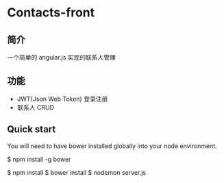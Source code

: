 # Contacts-front 

## 简介
一个简单的 angular.js 实现的联系人管理

## 功能
- JWT(Json Web Token) 登录注册
- 联系人 CRUD

## Quick start
You will need to have bower installed globally into your node environment.

  $ npm install -g bower

  $ npm install
  $ bower install
  $ nodemon server.js